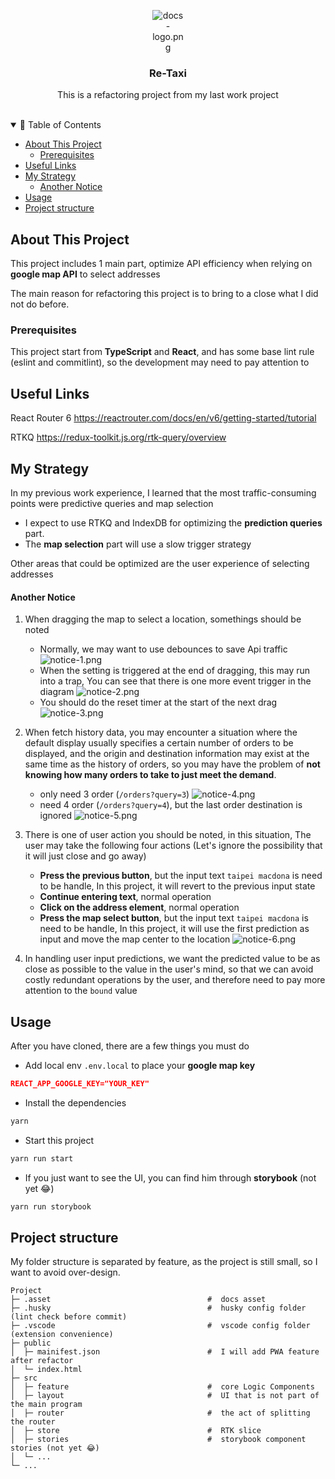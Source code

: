 <div id="top"></div>
<div align="center">
  <div align="center" style="width: 50px">

![docs-logo.png](.asset/docs-logo.png)

  </div>
  <h3 align="center">Re-Taxi</h3>

  <p align="center">
    This is a refactoring project from my last work project
    <br />
    <br />
  </p>
</div>

<details open="open">
<summary> 🗻 Table of Contents</summary>

- [About This Project](#about-this-project)
  - [Prerequisites](#prerequisites)
- [Useful Links](#useful-links)
- [My Strategy](#my-strategy)
  - [Another Notice](#another-notice)
- [Usage](#usage)
- [Project structure](#project-structure)

</details>

## About This Project

This project includes 1 main part, optimize API efficiency when relying on **google map API** to select addresses

The main reason for refactoring this project is to bring to a close what I did not do before.

### Prerequisites

This project start from **TypeScript** and **React**, and has some base lint rule (eslint and commitlint), so the development may need to pay attention to

## Useful Links

React Router 6
https://reactrouter.com/docs/en/v6/getting-started/tutorial

RTKQ
https://redux-toolkit.js.org/rtk-query/overview

## My Strategy

In my previous work experience, I learned that the most traffic-consuming points were predictive queries and map selection

- I expect to use RTKQ and IndexDB for optimizing the **prediction queries** part.
- The **map selection** part will use a slow trigger strategy

Other areas that could be optimized are the user experience of selecting addresses

#### Another Notice

1.  When dragging the map to select a location, somethings should be noted

    - Normally, we may want to use debounces to save Api traffic
      ![notice-1.png](.asset/notice-1.png)
    - When the setting is triggered at the end of dragging, this may run into a trap, You can see that there is one more event trigger in the diagram
      ![notice-2.png](.asset/notice-2.png)
    - You should do the reset timer at the start of the next drag
      ![notice-3.png](.asset/notice-3.png)

2.  When fetch history data, you may encounter a situation where the default display usually specifies a certain number of orders to be displayed, and the origin and destination information may exist at the same time as the history of orders, so you may have the problem of **not knowing how many orders to take to just meet the demand**.
    - only need 3 order (`/orders?query=3`)
      ![notice-4.png](.asset/notice-4.png)
    - need 4 order (`/orders?query=4`), but the last order destination is ignored
      ![notice-5.png](.asset/notice-5.png)
3.  There is one of user action you should be noted, in this situation, The user may take the following four actions (Let's ignore the possibility that it will just close and go away)
    - **Press the previous button**, but the input text `taipei macdona` is need to be handle, In this project, it will revert to the previous input state
    - **Continue entering text**, normal operation
    - **Click on the address element**, normal operation
    - **Press the map select button**, but the input text `taipei macdona` is need to be handle, In this project, it will use the first prediction as input and move the map center to the location
      ![notice-6.png](.asset/notice-6.png)
4.  In handling user input predictions, we want the predicted value to be as close as possible to the value in the user's mind, so that we can avoid costly redundant operations by the user, and therefore need to pay more attention to the `bound` value

## Usage

After you have cloned, there are a few things you must do

- Add local env `.env.local` to place your **google map key**

```json
REACT_APP_GOOGLE_KEY="YOUR_KEY"
```

- Install the dependencies

```bash
yarn
```

- Start this project

```bash
yarn run start
```

- If you just want to see the UI, you can find him through **storybook** (not yet 😂)

```bash
yarn run storybook
```

## Project structure

My folder structure is separated by feature, as the project is still small, so I want to avoid over-design.

```shell
Project
├─ .asset                                   #  docs asset
├─ .husky                                   #  husky config folder (lint check before commit)
├─ .vscode                                  #  vscode config folder (extension convenience)
├─ public
│  ├─ mainifest.json                        #  I will add PWA feature after refactor
│  └─ index.html
├─ src
│  ├─ feature                               #  core Logic Components
│  ├─ layout                                #  UI that is not part of the main program
│  ├─ router                                #  the act of splitting the router
│  ├─ store                                 #  RTK slice
│  ├─ stories                               #  storybook component stories (not yet 😂)
│  └─ ...
└─ ...
```
